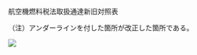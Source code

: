 航空機燃料税法取扱通達新旧対照表

（注）アンダーラインを付した箇所が改正した箇所である。

![](https://www.nta.go.jp/tmp/96107fa2-bc4c-46bd-8a3f-f8ab94311d3b/images/5740516f22389c59acbfd978012bf76d3c34605322816a26686cb5d5c31c5a88.jpg)